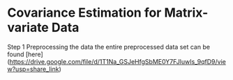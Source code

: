 
<!-- README.md is generated from README.Rmd. Please edit that file -->

# Covariance Estimation for Matrix-variate Data

Step 1
Preprocessing the data
the entire preprocessed data set can be found [here] (https://drive.google.com/file/d/1T1Na_GSJeHfgSbME0Y7FJluwIs_9qfD9/view?usp=share_link)
